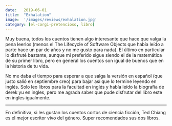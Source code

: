 ```yaml
---
date:   2019-06-01
title:  "Exhalation"
image:  '/images/reviews/exhalation.jpg'
category: [el-corgi-pretencioso, libro]
---
```

Muy buena, todos los cuentos tienen algo interesante que hace que valga la pena leerlos (menos el The Lifecycle of Software Objects que había leído a parte hace un par de años y no me gusto para nada). El último en particular lo disfruté bastante, aunque mi preferido sigue siendo el de la matemática de su primer libro, pero en general los cuentos son igual de buenos que en la historia de tu vida.

No me daba el tiempo para esperar a que salga la versión en español (que justo salió en septiembre creo) para bajar así que lo termine leyendo en inglés. Solo leo libros para la facultad en inglés y había leído la biografía de derek yu en ingles, pero me agrada saber que pude disfrutar del libro este en ingles igualmente.

<hr>

En definitiva, si les gustan los cuentos cortos de ciencia ficción, Ted Chiang es el mejor escritor vivo del género. Super recomendados sus dos libros.
